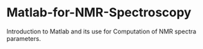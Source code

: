 # Matlab-for-NMR-Spectroscopy
Introduction to Matlab and its use for Computation  of NMR spectra parameters.
